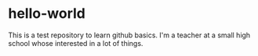 # hello-world
This is a test repository to learn github basics.
I'm a teacher at a small high school whose interested in a lot of things.
